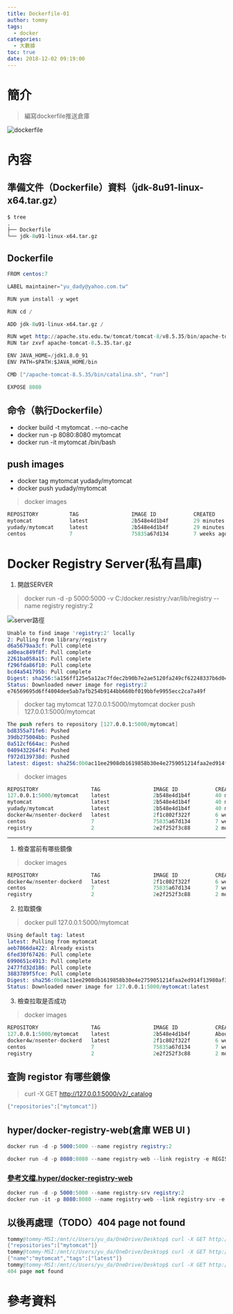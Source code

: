```yaml
---
title: Dockerfile-01
author: tommy
tags:
  - docker
categories:
  - 大數據
toc: true
date: 2018-12-02 09:19:00
---
```


# 簡介

> 編寫dockerfile推送倉庫

![dockerfile](Dockerfile-01/20181202221149.png)

<!--more-->
# 內容

## 準備文件（Dockerfile）資料（jdk-8u91-linux-x64.tar.gz）
```s
$ tree
.
├── Dockerfile
└── jdk-8u91-linux-x64.tar.gz
```

## Dockerfile
```s
FROM centos:7

LABEL maintainer="yu_dady@yahoo.com.tw"

RUN yum install -y wget

RUN cd /

ADD jdk-8u91-linux-x64.tar.gz /

RUN wget http://apache.stu.edu.tw/tomcat/tomcat-8/v8.5.35/bin/apache-tomcat-8.5.35.tar.gz
RUN tar zxvf apache-tomcat-8.5.35.tar.gz

ENV JAVA_HOME=/jdk1.8.0_91
ENV PATH=$PATH:$JAVA_HOME/bin

CMD ["/apache-tomcat-8.5.35/bin/catalina.sh", "run"]

EXPOSE 8080

```

## 命令（執行Dockerfile）
- docker build -t mytomcat . --no-cache
- docker run -p 8080:8080 mytomcat
- docker run -it mytomcat /bin/bash

## push images
- docker tag mytomcat yudady/mytomcat
- docker push yudady/mytomcat

> docker images
```s
REPOSITORY          TAG                 IMAGE ID            CREATED             SIZE
mytomcat            latest              2b548e4d1b4f        29 minutes ago      689MB
yudady/mytomcat     latest              2b548e4d1b4f        29 minutes ago      689MB
centos              7                   75835a67d134        7 weeks ago         200MB
```





# Docker Registry Server(私有昌庫)
1. 開啟SERVER
> docker run -d -p 5000:5000 -v C:/docker.resistry:/var/lib/registry --name registry registry:2

![server路徑](Dockerfile-01/20181202141433.png)


```s
Unable to find image 'registry:2' locally
2: Pulling from library/registry
d6a5679aa3cf: Pull complete
ad0eac849f8f: Pull complete
2261ba058a15: Pull complete
f296fda86f10: Pull complete
bcd4a541795b: Pull complete
Digest: sha256:5a156ff125e5a12ac7fdec2b90b7e2ae5120fa249cf62248337b6d04abc574c8
Status: Downloaded newer image for registry:2
e76569695d6ff4004dee5ab7afb254b9144bb660bf019bbfe9955ecc2ca7a49f
```

> docker tag mytomcat 127.0.0.1:5000/mytomcat
> docker push 127.0.0.1:5000/mytomcat

```s
The push refers to repository [127.0.0.1:5000/mytomcat]
bd8355a71fe6: Pushed
39db275004bb: Pushed
0a512cf664ac: Pushed
0409432264f4: Pushed
f972d139738d: Pushed
latest: digest: sha256:0b0ac11ee2908db1619858b30e4e2759051214faa2ed914f13980af34d6c7987 size: 1376
```

> docker images

```s
REPOSITORY                 TAG                 IMAGE ID            CREATED             SIZE
127.0.0.1:5000/mytomcat    latest              2b548e4d1b4f        40 minutes ago      689MB
mytomcat                   latest              2b548e4d1b4f        40 minutes ago      689MB
yudady/mytomcat            latest              2b548e4d1b4f        40 minutes ago      689MB
docker4w/nsenter-dockerd   latest              2f1c802f322f        6 weeks ago         187kB
centos                     7                   75835a67d134        7 weeks ago         200MB
registry                   2                   2e2f252f3c88        2 months ago        33.3MB
```

--------------

1. 檢查當前有哪些鏡像

> docker images

```s
REPOSITORY                 TAG                 IMAGE ID            CREATED             SIZE
docker4w/nsenter-dockerd   latest              2f1c802f322f        6 weeks ago         187kB
centos                     7                   75835a67d134        7 weeks ago         200MB
registry                   2                   2e2f252f3c88        2 months ago        33.3MB

```

2. 拉取鏡像
> docker pull 127.0.0.1:5000/mytomcat

```s
Using default tag: latest
latest: Pulling from mytomcat
aeb7866da422: Already exists
6fed30f67426: Pull complete
6990651c4913: Pull complete
2477fd32d186: Pull complete
3883789f5fce: Pull complete
Digest: sha256:0b0ac11ee2908db1619858b30e4e2759051214faa2ed914f13980af34d6c7987
Status: Downloaded newer image for 127.0.0.1:5000/mytomcat:latest
```

3. 檢查拉取是否成功
> docker images

```s
REPOSITORY                 TAG                 IMAGE ID            CREATED             SIZE
127.0.0.1:5000/mytomcat    latest              2b548e4d1b4f        About an hour ago   689MB
docker4w/nsenter-dockerd   latest              2f1c802f322f        6 weeks ago         187kB
centos                     7                   75835a67d134        7 weeks ago         200MB
registry                   2                   2e2f252f3c88        2 months ago        33.3MB
```


## 查詢 registor 有哪些鏡像

> curl -X GET http://127.0.0.1:5000/v2/_catalog

```s
{"repositories":["mytomcat"]}
```

## hyper/docker-registry-web(倉庫 WEB UI )

```s
docker run -d -p 5000:5000 --name registry registry:2

docker run -d -p 8080:8080 --name registry-web --link registry -e REGISTRY_URL=http://127.0.0.1:5000/v2 -e REGISTRY_NAME=127.0.0.1:5000  hyper/docker-registry-web
```


### [參考文檔.hyper/docker-registry-web](https://hub.docker.com/r/hyper/docker-registry-web/)

```s
docker run -d -p 5000:5000 --name registry-srv registry:2
docker run -it -p 8080:8080 --name registry-web --link registry-srv -e REGISTRY_URL=http://registry-srv:5000/v2 -e REGISTRY_NAME=localhost:5000 hyper/docker-registry-web
```



## 以後再處理（TODO）404 page not found
```s
tommy@tommy-MSI:/mnt/c/Users/yu_da/OneDrive/Desktop$ curl -X GET http://127.0.0.1:5000/v2/_catalog
{"repositories":["mytomcat"]}
tommy@tommy-MSI:/mnt/c/Users/yu_da/OneDrive/Desktop$ curl -X GET http://127.0.0.1:5000/v2/mytomcat/tags/list
{"name":"mytomcat","tags":["latest"]}
tommy@tommy-MSI:/mnt/c/Users/yu_da/OneDrive/Desktop$ curl -X GET http://127.0.0.1:5000/v2/mytomcat/manifestslatest
404 page not found
```


# 參考資料


